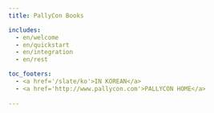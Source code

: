 ```yaml
---
title: PallyCon Books 

includes:  
  - en/welcome
  - en/quickstart
  - en/integration
  - en/rest

toc_footers: 
  - <a href='/slate/ko'>IN KOREAN</a> 
  - <a href='http://www.pallycon.com'>PALLYCON HOME</a> 
 
---
```

 

















